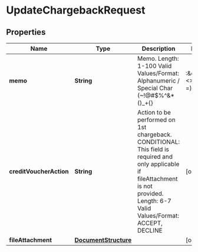 

# UpdateChargebackRequest

## Properties

Name | Type | Description | Notes
------------ | ------------- | ------------- | -------------
**memo** | **String** | Memo.   Length: 1-100   Valid Values/Format: Alphanumeric / Special Char (~!@#$%^&amp;*()_+{}|:\&quot;&lt;&gt;?,./;&#39;[]-&#x3D;) |  [optional]
**creditVoucherAction** | **String** | Action to be performed on 1st chargeback.   CONDITIONAL: This field is required and only applicable if fileAttachment is not provided. Length: 6-7   Valid Values/Format: ACCEPT, DECLINE |  [optional]
**fileAttachment** | [**DocumentStructure**](DocumentStructure.md) |  |  [optional]



